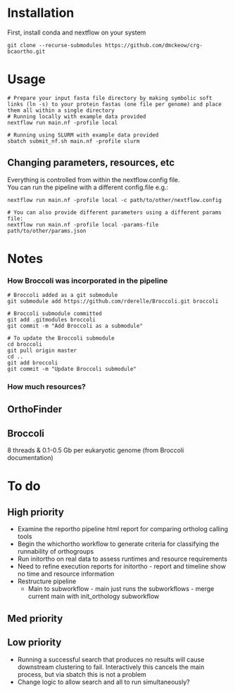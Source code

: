 # Installation
First, install conda and nextflow on your system
```
git clone --recurse-submodules https://github.com/dmckeow/crg-bcaortho.git
```
# Usage
```
# Prepare your input fasta file directory by making symbolic soft links (ln -s) to your protein fastas (one file per genome) and place them all within a single directory
# Running locally with example data provided
nextflow run main.nf -profile local

# Running using SLURM with example data provided
sbatch submit_nf.sh main.nf -profile slurm
```
## Changing parameters, resources, etc
Everything is controlled from within the nextflow.config file.  
You can run the pipeline with a different config.file e.g.:
```
nextflow run main.nf -profile local -c path/to/other/nextflow.config

# You can also provide different parameters using a different params file:
nextflow run main.nf -profile local -params-file path/to/other/params.json
```

# Notes
### How Broccoli was incorporated in the pipeline

```
# Broccoli added as a git submodule
git submodule add https://github.com/rderelle/Broccoli.git broccoli

# Broccoli submodule committed
git add .gitmodules broccoli
git commit -m "Add Broccoli as a submodule"

# To update the Broccoli submodule
cd broccoli
git pull origin master
cd ..
git add broccoli
git commit -m "Update Broccoli submodule"
```
### How much resources?
## OrthoFinder

## Broccoli
8 threads & 0.1-0.5 Gb per eukaryotic genome (from Broccoli documentation)

# To do
## High priority
* Examine the reportho pipeline html report for comparing ortholog calling tools
* Begin the whichortho workflow to generate criteria for classifying the runnability of orthogroups
* Run initortho on real data to assess runtimes and resource requirements
* Need to refine execution reports for initortho - report and timeline show no time and resource information
* Restructure pipeline
    * Main to subworkflow - main just runs the subworkflows - merge current main with init_orthology subworkflow

## Med priority

## Low priority
* Running a successful search that produces no results will cause downstream clustering to fail. Interactively this cancels the main process, but via sbatch this is not a problem
* Change logic to allow search and all to run simultaneously?